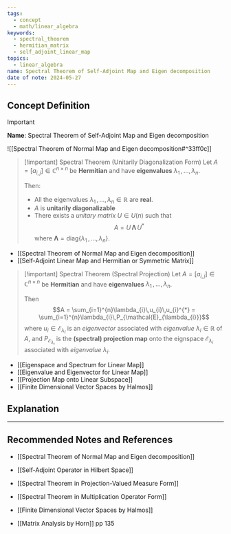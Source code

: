```yaml
---
tags:
  - concept
  - math/linear_algebra
keywords:
  - spectral_theorem
  - hermitian_matrix
  - self_adjoint_linear_map
topics:
  - linear_algebra
name: Spectral Theorem of Self-Adjoint Map and Eigen decomposition
date of note: 2024-05-27
---
```


## Concept Definition

>[!important]
>**Name**: Spectral Theorem of Self-Adjoint Map and Eigen decomposition

![[Spectral Theorem of Normal Map and Eigen decomposition#^33ff0c]]


>[!important] Spectral Theorem (Unitarily Diagonalization Form)
>Let $A = [a_{i,j}] \in \mathbb{C}^{n \times n}$ be **Hermitian** and have **eigenvalues** $\lambda_{1} \,{,}\ldots{,}\,\lambda_{n}$. 
>
>Then:
>- All the eigenvalues $\lambda_{1} \,{,}\ldots{,}\,\lambda_{n} \in \mathbb{R}$ are **real**.
>- $A$ is **unitarily diagonalizable**
>- There exists a *unitary matrix* $U\in U(n)$ such that $$A = U\,\boldsymbol{\Lambda}\,U^{*}$$ where $\boldsymbol{\Lambda} =\text{diag}\left\{\lambda_{1} \,{,}\ldots{,}\,\lambda_{n}\right\}.$

- [[Spectral Theorem of Normal Map and Eigen decomposition]]
- [[Self-Adjoint Linear Map and Hermitian or Symmetric Matrix]]

>[!important] Spectral Theorem (Spectral Projection)
>Let $A = [a_{i,j}] \in \mathbb{C}^{n \times n}$ be **Hermitian** and have **eigenvalues** $\lambda_{1} \,{,}\ldots{,}\,\lambda_{n}$. 
>
>Then
>$$A = \sum_{i=1}^{n}\lambda_{i}\,u_{i}\,u_{i}^{*} = \sum_{i=1}^{n}\lambda_{i}\,P_{\mathcal{E}_{\lambda_{i}}}$$ where $u_{i} \in \mathcal{E}_{\lambda_{i}}$ is an *eigenvector* associated with *eigenvalue* $\lambda_{i} \in \mathbb{R}$ of $A$, and $P_{\mathcal{E}_{\lambda_{i}}}$ is the **(spectral) projection map** onto the eignspace $\mathcal{E}_{\lambda_{i}}$ associated with *eigenvalue* $\lambda_{i}$.

- [[Eigenspace and Spectrum for Linear Map]]
- [[Eigenvalue and Eigenvector for Linear Map]]
- [[Projection Map onto Linear Subspace]]
- [[Finite Dimensional Vector Spaces by Halmos]]

## Explanation





-----------
##  Recommended Notes and References

- [[Spectral Theorem of Normal Map and Eigen decomposition]]


- [[Self-Adjoint Operator in Hilbert Space]]
- [[Spectral Theorem in Projection-Valued Measure Form]]
- [[Spectral Theorem in Multiplication Operator Form]]




- [[Finite Dimensional Vector Spaces by Halmos]]
- [[Matrix Analysis by Horn]] pp 135